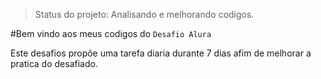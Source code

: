 >Status do projeto: Analisando e melhorando codigos.

#Bem vindo aos meus codigos do `Desafio Alura`

Este desafios propõe uma tarefa diaria durante 7 dias afim de melhorar a pratica do desafiado.